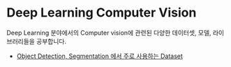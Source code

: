 # Deep Learning Computer Vision 



Deep Learning 분야에서의 Computer vision에 관련된 다양한 데이터셋, 모델, 라이브러리들을 공부합니다. 



* [Object Detection, Segmentation 에서 주로 사용하는 Dataset](https://github.com/Dongmin-Sim/Computer_vision/blob/main/ObjectDetection/Dataset/Dataset_%EC%82%B4%ED%8E%B4%EB%B3%B4%EA%B8%B0.md)

